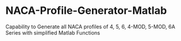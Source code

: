 # NACA-Profile-Generator-Matlab
Capability to Generate all NACA profiles of 4, 5, 6, 4-MOD, 5-MOD, 6A Series  with simplified Matlab Functions
